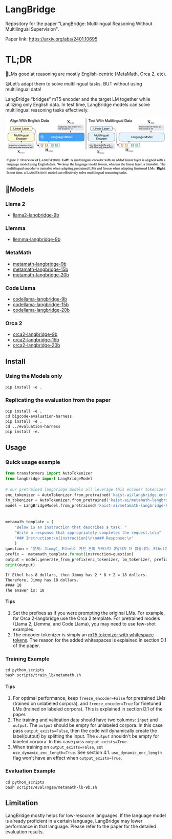 # LangBridge
Repository for the paper "LangBridge: Multilingual Reasoning Without Multilingual Supervision".


Paper link: https://arxiv.org/abs/2401.10695

# TL;DR
🤔LMs good at reasoning are mostly English-centric (MetaMath, Orca 2, etc).

😃Let’s adapt them to solve multilingual tasks. BUT without using multilingual data!

LangBridge “bridges” mT5 encoder and the target LM together while utilizing only English data. In test time, LangBridge models can solve multilingual reasoning tasks effectively.

<p align="center">
  <img src="./figure2.png" >
</p>


##  🤗Models
### Llama 2
- [llama2-langbridge-9b](https://huggingface.co/kaist-ai/llama2-langbridge-9b)
### Llemma
- [llemma-langbridge-9b](https://huggingface.co/kaist-ai/llemma-langbrige-9b)
### MetaMath
- [metamath-langbridge-9b](https://huggingface.co/kaist-ai/metamath-langbridge-9b)
- [metamath-langbridge-15b](https://huggingface.co/kaist-ai/metamath-langbridge-15b)
- [metamath-langbridge-20b](https://huggingface.co/kaist-ai/metamath-langbridge-20b)
### Code Llama
- [codellama-langbridge-9b](https://huggingface.co/kaist-ai/codellama-langbridge-9b)
- [codellama-langbridge-15b](https://huggingface.co/kaist-ai/codellama-langbridge-15b)
- [codellama-langbridge-20b](https://huggingface.co/kaist-ai/codellama-langbridge-20b)
### Orca 2
- [orca2-langbridge-9b](https://huggingface.co/kaist-ai/orca2-langbridge-9b)
- [orca2-langbridge-15b](https://huggingface.co/kaist-ai/orca2-langbridge-15b)
- [orca2-langbridge-20b](https://huggingface.co/kaist-ai/orca2-langbridge-20b)

## Install
### Using the Models only
```
pip install -e .
```

### Replicating the evaluation from the paper
```
pip install -e .
cd bigcode-evaluation-harness
pip install -e .
cd ../evaluation-harness
pip install -e.
```

## Usage
### Quick usage example
```python
from transformers import AutoTokenizer
from langbridge import LangBridgeModel

# our pretrained langbridge models all leverage this encoder tokenizer
enc_tokenizer = AutoTokenizer.from_pretrained('kaist-ai/langbridge_encoder_tokenizer') 
lm_tokenizer = AutoTokenizer.from_pretrained('kaist-ai/metamath-langbridge-9b')
model = LangBridgeModel.from_pretrained('kaist-ai/metamath-langbridge-9b').to('cuda')


metamath_template = (
    "Below is an instruction that describes a task. "
    "Write a response that appropriately completes the request.\n\n"
    "### Instruction:\n{instruction}\n\n### Response:\n"
    )
question = "문제: Jimmy는 Ethel이 가진 돈의 두배보다 2달러가 더 많습니다. Ethel이 8달러가 있다고하면, Jimmy는 얼마를 갖고 있나요?  정답: "
prefix =  metamath_template.format(instruction=question)
output = model.generate_from_prefix(enc_tokenizer, lm_tokenizer, prefix=prefix)
print(output)
```
```
If Ethel has 8 dollars, then Jimmy has 2 * 8 + 2 = 18 dollars.
Therefore, Jimmy has 18 dollars.
#### 18
The answer is: 18
```
#### Tips
1. Set the prefixes as if you were prompting the original LMs. For example, for Orca 2-langbridge use the Orca 2 template. For pretrained models (Llama 2, Llemma, and Code Llama), you may need to use few-shot examples.
2. The encoder tokenizer is simply an [mT5 tokenizer with whitespace tokens](https://github.com/kaistAI/LangBridge/blob/16a781b1048dcc0089c986fd4bd63ab75c6a7d13/python_scripts/train_langbridge.py#L331). The reason for the added whitespaces is explained in section D.1 of the paper.

### Training Example
```
cd python_scripts
bash scripts/train_lb/metamath.sh
```
#### Tips
1. For optimal performance, keep `freeze_encoder=False` for pretrained LMs (trained on unlabeled corpora), and `freeze_encoder=True` for finetuned LMs (trained on labeled corpora). This is explained in section D.1 of the paper.
2. The training and validation data should have two columns: `input` and `output`. The `output` should be empty for unlabeled corpora. In this case pass `output_exists=False`, then the code will dynamically create the label(output) by splitting the input. The `output` shouldn't be empty for labeled corpora. In this case pass `output_exists=True`.
3. When training on `output_exists=False`, set `use_dynamic_enc_length=True`. See section 4.1. `use_dynamic_enc_length` flag won't have an effect when `output_exists=True`.

### Evaluation Example
```
cd python_scripts
bash scripts/eval/mgsm/metamath-lb-9b.sh
```


## Limitation
LangBridge mostly helps for low-resource languages. If the language model is already proficient in a certain language, LangBridge may lower performance in that language. Please refer to the paper for the detailed evaluation results.
